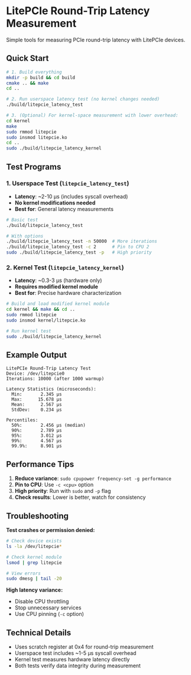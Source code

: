 # LitePCIe Round-Trip Latency Measurement

Simple tools for measuring PCIe round-trip latency with LitePCIe devices.

## Quick Start

```bash
# 1. Build everything
mkdir -p build && cd build
cmake .. && make
cd ..

# 2. Run userspace latency test (no kernel changes needed)
./build/litepcie_latency_test

# 3. (Optional) For kernel-space measurement with lower overhead:
cd kernel
make
sudo rmmod litepcie
sudo insmod litepcie.ko
cd ..
sudo ./build/litepcie_latency_kernel
```

## Test Programs

### 1. Userspace Test (`litepcie_latency_test`)
- **Latency**: ~2-10 µs (includes syscall overhead)
- **No kernel modifications needed**
- **Best for**: General latency measurements

```bash
# Basic test
./build/litepcie_latency_test

# With options
./build/litepcie_latency_test -n 50000  # More iterations
./build/litepcie_latency_test -c 2      # Pin to CPU 2
sudo ./build/litepcie_latency_test -p   # High priority
```

### 2. Kernel Test (`litepcie_latency_kernel`)
- **Latency**: ~0.3-3 µs (hardware only)
- **Requires modified kernel module**
- **Best for**: Precise hardware characterization

```bash
# Build and load modified kernel module
cd kernel && make && cd ..
sudo rmmod litepcie
sudo insmod kernel/litepcie.ko

# Run kernel test
sudo ./build/litepcie_latency_kernel
```

## Example Output

```
LitePCIe Round-Trip Latency Test
Device: /dev/litepcie0
Iterations: 10000 (after 1000 warmup)

Latency Statistics (microseconds):
  Min:       2.345 µs
  Max:      15.678 µs
  Mean:      2.567 µs
  StdDev:    0.234 µs

Percentiles:
  50%:       2.456 µs (median)
  90%:       2.789 µs
  95%:       3.012 µs
  99%:       4.567 µs
  99.9%:     8.901 µs
```

## Performance Tips

1. **Reduce variance**: `sudo cpupower frequency-set -g performance`
2. **Pin to CPU**: Use `-c <cpu>` option
3. **High priority**: Run with `sudo` and `-p` flag
4. **Check results**: Lower is better, watch for consistency

## Troubleshooting

**Test crashes or permission denied:**
```bash
# Check device exists
ls -la /dev/litepcie*

# Check kernel module
lsmod | grep litepcie

# View errors
sudo dmesg | tail -20
```

**High latency variance:**
- Disable CPU throttling
- Stop unnecessary services
- Use CPU pinning (`-c` option)

## Technical Details

- Uses scratch register at 0x4 for round-trip measurement
- Userspace test includes ~1-5 µs syscall overhead
- Kernel test measures hardware latency directly
- Both tests verify data integrity during measurement